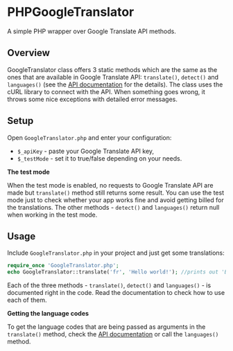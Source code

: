 PHPGoogleTranslator
===================

A simple PHP wrapper over Google Translate API methods.

## Overview
GoogleTranslator class offers 3 static methods which are the same as the ones that are available in Google Translate API:
`translate()`, `detect()` and `languages()` (see the [API documentation](https://developers.google.com/translate/) for the details). The class uses the cURL library to connect with the API. When something goes wrong, it throws some nice exceptions with detailed error messages.

## Setup
Open `GoogleTranslator.php` and enter your configuration:
- `$_apiKey` - paste your Google Translate API key,
- `$_testMode` - set it to true/false depending on your needs.


**The test mode**

When the test mode is enabled, no requests to Google Translate API are made but `translate()` method still returns some result. You can use the test mode just to check whether your app works fine and avoid getting billed for the translations.
The other methods - `detect()` and `languages()` return null when working in the test mode.

## Usage

Include `GoogleTranslator.php` in your project and just get some translations:

```php
require_once 'GoogleTranslator.php';
echo GoogleTranslator::translate('fr', 'Hello world!'); //prints out 'Bonjour tout le monde!'
```

Each of the three methods - `translate()`, `detect()` and `languages()` - is documented right in the code. Read the
documentation to check how to use each of them.

**Getting the language codes**

To get the language codes that are being passed as arguments in the `translate()` method, check the [API documentation](https://developers.google.com/translate/) or call the `languages()` method.
